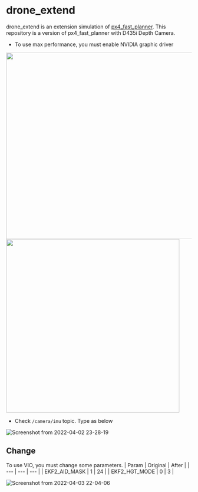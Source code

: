 # drone_extend
drone_extend is an extension simulation of [px4_fast_planner](https://github.com/mzahana/px4_fast_planner). This repository is a version of px4_fast_planner with D435i Depth Camera.

* To use max performance, you must enable NVIDIA graphic driver

<img src="https://user-images.githubusercontent.com/69444682/161436743-24bf3fba-152f-46b6-afeb-8c8111feed8b.png" width="505">  <img src="https://user-images.githubusercontent.com/69444682/161436744-ff26448c-d852-4861-832e-317c51d954ff.png" width="470">

* Check `/camera/imu` topic. Type as below

![Screenshot from 2022-04-02 23-28-19](https://user-images.githubusercontent.com/69444682/161424850-f0777c14-0e91-49b4-b0b0-c5ebf77abcb6.png)

## Change
To use VIO, you must change some parameters.
| Param | Original | After |
| --- | --- | --- |
| EKF2_AID_MASK | 1 | 24 |
| EKF2_HGT_MODE | 0 | 3 |

![Screenshot from 2022-04-03 22-04-06](https://user-images.githubusercontent.com/69444682/161434374-f3bc683e-49c7-4d66-aaef-a83267a49db8.png)
